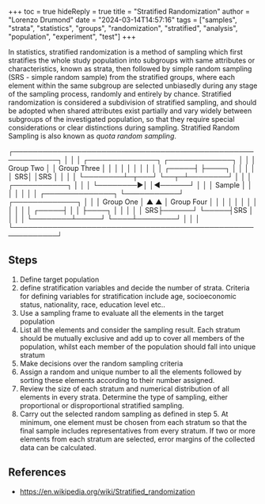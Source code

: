 +++
toc = true
hideReply = true
title = "Stratified Randomization"
author = "Lorenzo Drumond"
date = "2024-03-14T14:57:16"
tags = ["samples",  "strata",  "statistics",  "groups",  "randomization",  "stratified",  "analysis",  "population",  "experiment",  "test"]
+++


In statistics, stratified randomization is a method of sampling which first stratifies the whole study population into subgroups with same attributes or characteristics, known as strata, then followed by simple random sampling (SRS - simple random sample) from the stratified groups, where each element within the same subgroup are selected unbiasedly during any stage of the sampling process, randomly and entirely by chance. Stratified randomization is considered a subdivision of stratified sampling, and should be adopted when shared attributes exist partially and vary widely between subgroups of the investigated population, so that they require special considerations or clear distinctions during sampling. Stratified Random Sampling is also known as _quota random sampling_.

┌───────────────────────────────────────────────────────────┐
│                                                           │
│   ┌──────────────┐                      ┌─────────────┐   │
│   │ Group Two    │                      │ Group Three │   │
│   │              │                      │             │   │
│   │        ┌─────┤                      ├────┐        │   │
│   │        │  SRS│                      │SRS │        │   │
│   └────────┴─┬───┘                      └──┬─┴────────┘   │
│              │         ┌───────────┐       │              │
│              └────────►│           │◄──────┘              │
│                        │   Sample  │                      │
│                        │           │                      │
│   ┌──────────────┐     └───────────┘    ┌─────────────┐   │
│   │ Group One    │      ▲         ▲     │ Group Four  │   │
│   │              │      │         │     │             │   │
│   │        ┌─────┤      │         │     ├────┐        │   │
│   │        │  SRS├──────┘         └─────┤SRS │        │   │
│   └────────┴─────┘                      └────┴────────┘   │
│                                                           │
└───────────────────────────────────────────────────────────┘

## Steps

1. Define target population
2. define stratification variables and decide the number of strata. Criteria for defining variables for stratification include age, socioeconomic status, nationality, race, education level etc..
3. Use a sampling frame to evaluate all the elements in the target population
4. List all the elements and consider the sampling result. Each stratum should be mutually exclusive and add up to cover all members of the population, whilst each member of the population should fall into unique stratum
5. Make decisions over the random sampling criteria
6. Assign a random and unique number to all the elements followed by sorting these elements according to their number assigned.
7. Review the size of each stratum and numerical distribution of all elements in every strata. Determine the type of sampling, either proportional or disproportional stratified sampling.
8. Carry out the selected random sampling as defined in step 5. At minimum, one element must be chosen from each stratum so that the final sample includes representatives from every stratum. If two or more elements from each stratum are selected, error margins of the collected data can be calculated.

## References
- https://en.wikipedia.org/wiki/Stratified_randomization
